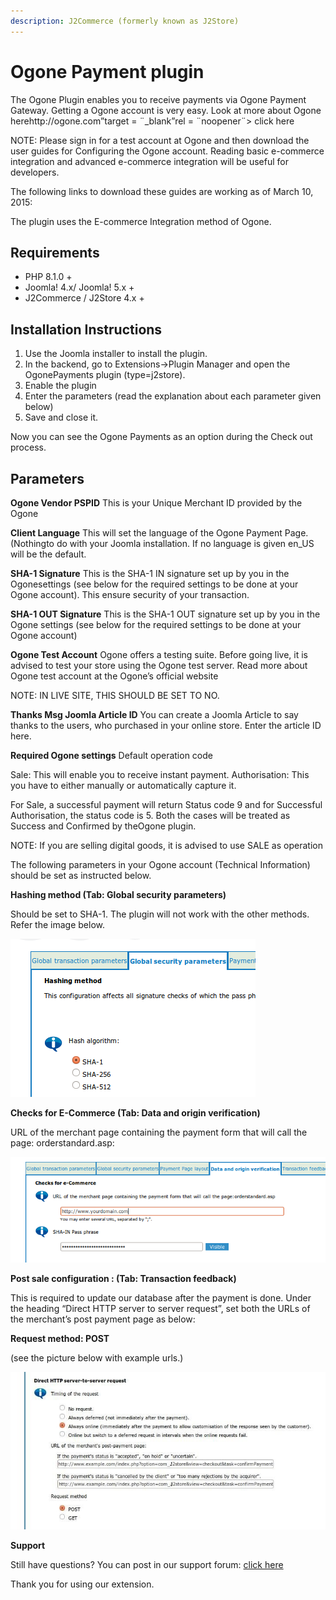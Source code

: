 ```yaml
---
description: J2Commerce (formerly known as J2Store)
---
```


# Ogone Payment plugin

The Ogone Plugin enables you to receive payments via Ogone Payment Gateway. Getting a Ogone account is very easy. Look at more about Ogone herehttp://ogone.com”target = ¨\_blank”rel = ¨noopener¨> click here

NOTE: Please sign in for a test account at Ogone and then download the user guides for Configuring the Ogone account. Reading basic e-commerce integration and advanced e-commerce integration will be useful for developers.

The following links to download these guides are working as of March 10, 2015:

The plugin uses the E-commerce Integration method of Ogone.

## Requirements <a href="#requirements" id="requirements"></a>

* PHP 8.1.0 +
* Joomla! 4.x/ Joomla! 5.x +
* J2Commerce / J2Store 4.x +

## Installation Instructions <a href="#installation-instructions" id="installation-instructions"></a>

1. Use the Joomla installer to install the plugin.
2. In the backend, go to Extensions->Plugin Manager and open the OgonePayments plugin (type=j2store).
3. Enable the plugin
4. Enter the parameters (read the explanation about each parameter given below)
5. Save and close it.

Now you can see the Ogone Payments as an option during the Check out process.

## Parameters <a href="#parameters" id="parameters"></a>

**Ogone Vendor PSPID** This is your Unique Merchant ID provided by the Ogone

**Client Language** This will set the language of the Ogone Payment Page. (Nothingto do with your Joomla installation. If no language is given en\_US will be the default.

**SHA-1 Signature** This is the SHA-1 IN signature set up by you in the Ogonesettings (see below for the required settings to be done at your Ogone account). This ensure security of your transaction.

**SHA-1 OUT Signature** This is the SHA-1 OUT signature set up by you in the Ogone settings (see below for the required settings to be done at your Ogone account)

**Ogone Test Account** Ogone offers a testing suite. Before going live, it is advised to test your store using the Ogone test server. Read more about Ogone test account at the Ogone’s official website

NOTE: IN LIVE SITE, THIS SHOULD BE SET TO NO.

**Thanks Msg Joomla Article ID** You can create a Joomla Article to say thanks to the users, who purchased in your online store. Enter the article ID here.

**Required Ogone settings** Default operation code

Sale: This will enable you to receive instant payment. Authorisation: This you have to either manually or automatically capture it.

For Sale, a successful payment will return Status code 9 and for Successful Authorisation, the status code is 5. Both the cases will be treated as Success and Confirmed by theOgone plugin.

NOTE: If you are selling digital goods, it is advised to use SALE as operation

The following parameters in your Ogone account (Technical Information) should be set as instructed below.

**Hashing method (Tab: Global security parameters)**

Should be set to SHA-1. The plugin will not work with the other methods. Refer the image below.

![hashingogone](https://raw.githubusercontent.com/j2store/doc-images/master/payment-methods/ogone-payment-plugin/hashing_method_ogone.png)

**Checks for E-Commerce (Tab: Data and origin verification)**

URL of the merchant page containing the payment form that will call the page: orderstandard.asp:

![data and origin](https://raw.githubusercontent.com/j2store/doc-images/master/payment-methods/ogone-payment-plugin/ecommerce_check_ogone.png)

**Post sale configuration : (Tab: Transaction feedback)**

This is required to update our database after the payment is done. Under the heading “Direct HTTP server to server request”, set both the URLs of the merchant’s post payment page as below:

**Request method: POST**

(see the picture below with example urls.)

![feedback](https://raw.githubusercontent.com/j2store/doc-images/master/payment-methods/ogone-payment-plugin/transaction_feedback_ogone.png)

**Support**

Still have questions? You can post in our support forum: [click here](http://j2store.org/forum/index.html)

Thank you for using our extension.
